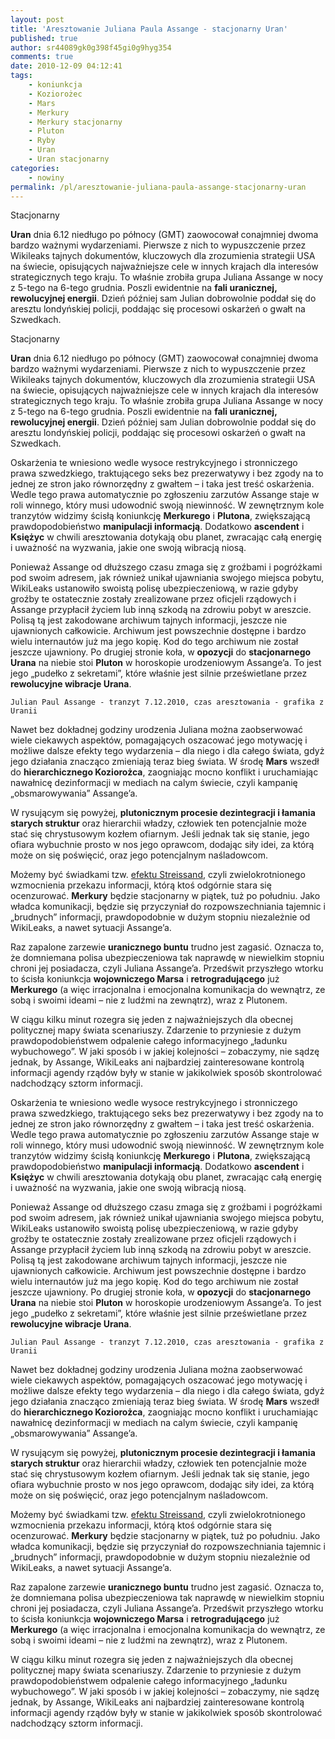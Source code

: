 ```yaml
---
layout: post
title: 'Aresztowanie Juliana Paula Assange - stacjonarny Uran'
published: true
author: sr44089gk0g398f45gi0g9hyg354
comments: true
date: 2010-12-09 04:12:41
tags:
    - koniunkcja
    - Koziorożec
    - Mars
    - Merkury
    - Merkury stacjonarny
    - Pluton
    - Ryby
    - Uran
    - Uran stacjonarny
categories:
    - nowiny
permalink: /pl/aresztowanie-juliana-paula-assange-stacjonarny-uran
---
```

Stacjonarny 

**Uran** dnia 6.12 niedługo po północy (GMT) zaowocował conajmniej dwoma bardzo ważnymi wydarzeniami. Pierwsze z nich to wypuszczenie przez Wikileaks tajnych dokumentów, kluczowych dla zrozumienia strategii USA na świecie, opisujących najważniejsze cele w innych krajach dla interesów strategicznych tego kraju. To właśnie zrobiła grupa Juliana Assange w nocy z 5-tego na 6-tego grudnia. Poszli ewidentnie na **fali uranicznej, rewolucyjnej energii**. Dzień później sam Julian dobrowolnie poddał się do aresztu londyńskiej policji, poddając się procesowi oskarżeń o gwałt na Szwedkach.
  


Stacjonarny 

**Uran** dnia 6.12 niedługo po północy (GMT) zaowocował conajmniej dwoma bardzo ważnymi wydarzeniami. Pierwsze z nich to wypuszczenie przez Wikileaks tajnych dokumentów, kluczowych dla zrozumienia strategii USA na świecie, opisujących najważniejsze cele w innych krajach dla interesów strategicznych tego kraju. To właśnie zrobiła grupa Juliana Assange w nocy z 5-tego na 6-tego grudnia. Poszli ewidentnie na **fali uranicznej, rewolucyjnej energii**. Dzień później sam Julian dobrowolnie poddał się do aresztu londyńskiej policji, poddając się procesowi oskarżeń o gwałt na Szwedkach.
  






Oskarżenia te wniesiono wedle wysoce restrykcyjnego i stronniczego prawa szwedzkiego, traktującego seks bez prezerwatywy i bez zgody na to jednej ze stron jako równorzędny z gwałtem &#8211; i taka jest treść oskarżenia. Wedle tego prawa automatycznie po zgłoszeniu zarzutów Assange staje w roli winnego, który musi udowodnić swoją niewinność. W zewnętrznym kole tranzytów widzimy ścisłą koniunkcję **Merkurego** i **Plutona**, zwiększającą prawdopodobieństwo **manipulacji informacją**. Dodatkowo **ascendent** i **Księżyc** w chwili aresztowania dotykają obu planet, zwracając całą energię i uważność na wyzwania, jakie one swoją wibracją niosą.

Ponieważ Assange od dłuższego czasu zmaga się z groźbami i pogróżkami pod swoim adresem, jak również unikał ujawniania swojego miejsca pobytu, WikiLeaks ustanowiło swoistą polisę ubezpieczeniową, w razie gdyby groźby te ostatecznie zostały zrealizowane przez oficjeli rządowych i Assange przypłacił życiem lub inną szkodą na zdrowiu pobyt w areszcie. Polisą tą jest zakodowane archiwum tajnych informacji, jeszcze nie ujawnionych całkowicie. Archiwum jest powszechnie dostępne i bardzo wielu internautów już ma jego kopię. Kod do tego archiwum nie został jeszcze ujawniony. Po drugiej stronie koła, w **opozycji** do **stacjonarnego Urana** na niebie stoi **Pluton** w horoskopie urodzeniowym Assange&#8217;a. To jest jego &#8222;pudełko z sekretami&#8221;, które właśnie jest silnie prześwietlane przez **rewolucyjne wibracje Urana**.


  
  
  
    Julian Paul Assange - tranzyt 7.12.2010, czas aresztowania - grafika z Uranii
  


Nawet bez dokładnej godziny urodzenia Juliana można zaobserwować wiele ciekawych aspektów, pomagających oszacować jego motywację i możliwe dalsze efekty tego wydarzenia &#8211; dla niego i dla całego świata, gdyż jego działania znacząco zmieniają teraz bieg świata. W środę **Mars** wszedł do **hierarchicznego Koziorożca**, zaogniając mocno konflikt i uruchamiając nawałnicę dezinformacji w mediach na calym świecie, czyli kampanię &#8222;obsmarowywania&#8221; Assange&#8217;a.

W rysującym się powyżej, **plutonicznym procesie dezintegracji i łamania starych struktur** oraz hierarchii władzy, człowiek ten potencjalnie może stać się chrystusowym kozłem ofiarnym. Jeśli jednak tak się stanie, jego ofiara wybuchnie prosto w nos jego oprawcom, dodając siły idei, za którą może on się poświęcić, oraz jego potencjalnym naśladowcom.

Możemy być świadkami tzw. [efektu Streissand][1], czyli zwielokrotnionego wzmocnienia przekazu informacji, którą ktoś odgórnie stara się ocenzurować. **Merkury** będzie stacjonarny w piątek, tuż po południu. Jako władca komunikacji, będzie się przyczyniał do rozpowszechniania tajemnic i &#8222;brudnych&#8221; informacji, prawdopodobnie w dużym stopniu niezależnie od WikiLeaks, a nawet sytuacji Assange&#8217;a.

Raz zapalone zarzewie **uranicznego buntu** trudno jest zagasić. Oznacza to, że domniemana polisa ubezpieczeniowa tak naprawdę w niewielkim stopniu chroni jej posiadacza, czyli Juliana Assange&#8217;a. Przedświt przyszłego wtorku to ścisła koniunkcja **wojowniczego Marsa** i **retrogradującego** już **Merkurego** (a więc irracjonalna i emocjonalna komunikacja do wewnątrz, ze sobą i swoimi ideami &#8211; nie z ludźmi na zewnątrz), wraz z Plutonem.

W ciągu kilku minut rozegra się jeden z najważniejszych dla obecnej politycznej mapy świata scenariuszy. Zdarzenie to przyniesie z dużym prawdopodobieństwem odpalenie całego informacyjnego &#8222;ładunku wybuchowego&#8221;. W jaki sposób i w jakiej kolejności &#8211; zobaczymy, nie sądzę jednak, by Assange, WikiLeaks ani najbardziej zainteresowane kontrolą informacji agendy rządów były w stanie w jakikolwiek sposób skontrolować nadchodzący sztorm informacji.



Oskarżenia te wniesiono wedle wysoce restrykcyjnego i stronniczego prawa szwedzkiego, traktującego seks bez prezerwatywy i bez zgody na to jednej ze stron jako równorzędny z gwałtem &#8211; i taka jest treść oskarżenia. Wedle tego prawa automatycznie po zgłoszeniu zarzutów Assange staje w roli winnego, który musi udowodnić swoją niewinność. W zewnętrznym kole tranzytów widzimy ścisłą koniunkcję **Merkurego** i **Plutona**, zwiększającą prawdopodobieństwo **manipulacji informacją**. Dodatkowo **ascendent** i **Księżyc** w chwili aresztowania dotykają obu planet, zwracając całą energię i uważność na wyzwania, jakie one swoją wibracją niosą. 

Ponieważ Assange od dłuższego czasu zmaga się z groźbami i pogróżkami pod swoim adresem, jak również unikał ujawniania swojego miejsca pobytu, WikiLeaks ustanowiło swoistą polisę ubezpieczeniową, w razie gdyby groźby te ostatecznie zostały zrealizowane przez oficjeli rządowych i Assange przypłacił życiem lub inną szkodą na zdrowiu pobyt w areszcie. Polisą tą jest zakodowane archiwum tajnych informacji, jeszcze nie ujawnionych całkowicie. Archiwum jest powszechnie dostępne i bardzo wielu internautów już ma jego kopię. Kod do tego archiwum nie został jeszcze ujawniony. Po drugiej stronie koła, w **opozycji** do **stacjonarnego Urana** na niebie stoi **Pluton** w horoskopie urodzeniowym Assange&#8217;a. To jest jego &#8222;pudełko z sekretami&#8221;, które właśnie jest silnie prześwietlane przez **rewolucyjne wibracje Urana**. 


  
  
  
    Julian Paul Assange - tranzyt 7.12.2010, czas aresztowania - grafika z Uranii
  


Nawet bez dokładnej godziny urodzenia Juliana można zaobserwować wiele ciekawych aspektów, pomagających oszacować jego motywację i możliwe dalsze efekty tego wydarzenia &#8211; dla niego i dla całego świata, gdyż jego działania znacząco zmieniają teraz bieg świata. W środę **Mars** wszedł do **hierarchicznego Koziorożca**, zaogniając mocno konflikt i uruchamiając nawałnicę dezinformacji w mediach na calym świecie, czyli kampanię &#8222;obsmarowywania&#8221; Assange&#8217;a. 

W rysującym się powyżej, **plutonicznym procesie dezintegracji i łamania starych struktur** oraz hierarchii władzy, człowiek ten potencjalnie może stać się chrystusowym kozłem ofiarnym. Jeśli jednak tak się stanie, jego ofiara wybuchnie prosto w nos jego oprawcom, dodając siły idei, za którą może on się poświęcić, oraz jego potencjalnym naśladowcom. 

Możemy być świadkami tzw. [efektu Streissand][1], czyli zwielokrotnionego wzmocnienia przekazu informacji, którą ktoś odgórnie stara się ocenzurować. **Merkury** będzie stacjonarny w piątek, tuż po południu. Jako władca komunikacji, będzie się przyczyniał do rozpowszechniania tajemnic i &#8222;brudnych&#8221; informacji, prawdopodobnie w dużym stopniu niezależnie od WikiLeaks, a nawet sytuacji Assange&#8217;a. 

Raz zapalone zarzewie **uranicznego buntu** trudno jest zagasić. Oznacza to, że domniemana polisa ubezpieczeniowa tak naprawdę w niewielkim stopniu chroni jej posiadacza, czyli Juliana Assange&#8217;a. Przedświt przyszłego wtorku to ścisła koniunkcja **wojowniczego Marsa** i **retrogradującego** już **Merkurego** (a więc irracjonalna i emocjonalna komunikacja do wewnątrz, ze sobą i swoimi ideami &#8211; nie z ludźmi na zewnątrz), wraz z Plutonem. 

W ciągu kilku minut rozegra się jeden z najważniejszych dla obecnej politycznej mapy świata scenariuszy. Zdarzenie to przyniesie z dużym prawdopodobieństwem odpalenie całego informacyjnego &#8222;ładunku wybuchowego&#8221;. W jaki sposób i w jakiej kolejności &#8211; zobaczymy, nie sądzę jednak, by Assange, WikiLeaks ani najbardziej zainteresowane kontrolą informacji agendy rządów były w stanie w jakikolwiek sposób skontrolować nadchodzący sztorm informacji.

 [1]: http://pl.wikipedia.org/wiki/Efekt_Streisand